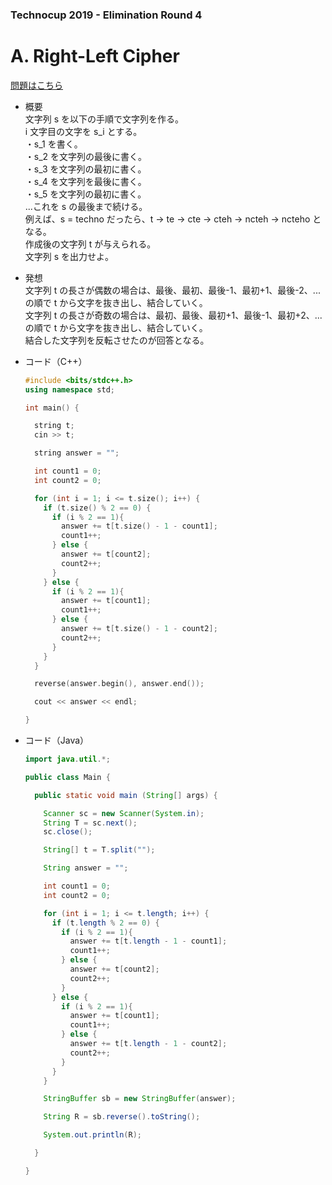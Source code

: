 ### Technocup 2019 - Elimination Round 4

# A. Right-Left Cipher

  [問題はこちら](https://codeforces.com/problemset/problem/1085/A)
  
- 概要<br>
  文字列 s を以下の手順で文字列を作る。<br>
  i 文字目の文字を s_i とする。<br> 
  ・s_1 を書く。<br>
  ・s_2 を文字列の最後に書く。<br>
  ・s_3 を文字列の最初に書く。<br>
  ・s_4 を文字列を最後に書く。<br>
  ・s_5 を文字列の最初に書く。<br>
  ...これを s の最後まで続ける。<br>
  例えば、s = techno だったら、t -> te -> cte -> cteh -> ncteh -> ncteho となる。<br>
  作成後の文字列 t が与えられる。<br>
  文字列 s を出力せよ。
  
  
- 発想<br>
  文字列 t の長さが偶数の場合は、最後、最初、最後-1、最初+1、最後-2、... の順で t から文字を抜き出し、結合していく。<br>
  文字列 t の長さが奇数の場合は、最初、最後、最初+1、最後-1、最初+2、... の順で t から文字を抜き出し、結合していく。<br>
  結合した文字列を反転させたのが回答となる。
  
  
- コード（C++）

  ```cpp
  #include <bits/stdc++.h>
  using namespace std;

  int main() {

    string t;
    cin >> t;

    string answer = "";

    int count1 = 0;
    int count2 = 0;

    for (int i = 1; i <= t.size(); i++) {
      if (t.size() % 2 == 0) {
        if (i % 2 == 1){
          answer += t[t.size() - 1 - count1];
          count1++;
        } else {
          answer += t[count2];
          count2++;
        }
      } else {
        if (i % 2 == 1){
          answer += t[count1];
          count1++;
        } else {
          answer += t[t.size() - 1 - count2];
          count2++;
        }
      }
    }

    reverse(answer.begin(), answer.end());

    cout << answer << endl;

  }
  ```
  
- コード（Java）

  ```java
  import java.util.*;

  public class Main {

    public static void main (String[] args) {

      Scanner sc = new Scanner(System.in);
      String T = sc.next();
      sc.close();

      String[] t = T.split("");

      String answer = "";

      int count1 = 0;
      int count2 = 0;

      for (int i = 1; i <= t.length; i++) {
        if (t.length % 2 == 0) {
          if (i % 2 == 1){
            answer += t[t.length - 1 - count1];
            count1++;
          } else {
            answer += t[count2];
            count2++;
          }
        } else {
          if (i % 2 == 1){
            answer += t[count1];
            count1++;
          } else {
            answer += t[t.length - 1 - count2];
            count2++;
          }
        }
      }

      StringBuffer sb = new StringBuffer(answer);

      String R = sb.reverse().toString();

      System.out.println(R);

    }

  }
  ```
    